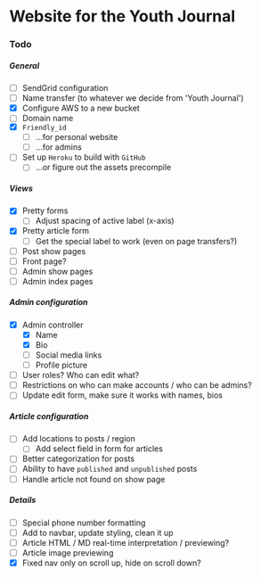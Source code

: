 # Website for the Youth Journal

### Todo

##### General
- [ ] SendGrid configuration
- [ ] Name transfer (to whatever we decide from 'Youth Journal')
- [x] Configure AWS to a new bucket
- [ ] Domain name
- [x] `Friendly_id`
  - [ ] ...for personal website
  - [ ] ...for admins
- [ ] Set up `Heroku` to build with `GitHub`
  - [ ] ...or figure out the assets precompile

##### Views
- [x] Pretty forms
  -  [ ] Adjust spacing of active label (x-axis)
- [x] Pretty article form
  - [ ] Get the special label to work (even on page transfers?)
- [ ] Post show pages
- [ ] Front page?
- [ ] Admin show pages
- [ ] Admin index pages

##### Admin configuration
- [x] Admin controller
  - [x] Name
  - [x] Bio
  - [ ] Social media links
  - [ ] Profile picture
- [ ] User roles? Who can edit what?
- [ ] Restrictions on who can make accounts / who can be admins?
- [ ] Update edit form, make sure it works with names, bios

##### Article configuration
- [ ] Add locations to posts / region
  - [ ] Add select field in form for articles
- [ ] Better categorization for posts
- [ ] Ability to have `published` and `unpublished` posts
- [ ] Handle article not found on show page

##### Details
- [ ] Special phone number formatting
- [ ] Add to navbar, update styling, clean it up
- [ ] Article HTML / MD real-time interpretation / previewing?
- [ ] Article image previewing
- [x] Fixed nav only on scroll up, hide on scroll down?
